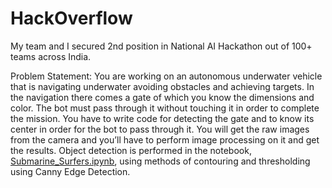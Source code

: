 # HackOverflow
My team and I secured 2nd position in National AI Hackathon out of 100+ teams across India.

Problem Statement:
You are working on an autonomous underwater vehicle that is navigating underwater avoiding obstacles and achieving targets. In the navigation there comes a gate of which you know the dimensions and color. The bot must pass through it without touching it in order to complete the mission.
You have to write code for detecting the gate and to know its center in order for the bot to pass through it. You will get the raw images from the camera and you’ll have to perform image processing on it and get the results.
Object detection is performed in the notebook, [Submarine_Surfers.ipynb](https://github.com/utkarsh1706/HackOverflow/blob/main/Submarine_Surfers.ipynb), using methods of contouring and thresholding using Canny Edge Detection.
